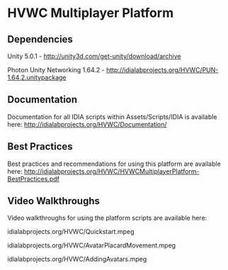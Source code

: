 HVWC Multiplayer Platform
=========================

Dependencies
------------

Unity 5.0.1 - http://unity3d.com/get-unity/download/archive

Photon Unity Networking 1.64.2 - http://idialabprojects.org/HVWC/PUN-1.64.2.unitypackage

Documentation
-------------

Documentation for all IDIA scripts within Assets/Scripts/IDIA is available here: 
http://idialabprojects.org/HVWC/Documentation/

Best Practices
--------------

Best practices and recommendations for using this platform are available here:
http://idialabprojects.org/HVWC/HVWCMultiplayerPlatform-BestPractices.pdf

Video Walkthroughs
------------------

Video walkthroughs for using the platform scripts are available here:

idialabprojects.org/HVWC/Quickstart.mpeg

idialabprojects.org/HVWC/AvatarPlacardMovement.mpeg

idialabprojects.org/HVWC/AddingAvatars.mpeg

